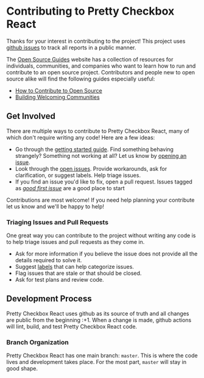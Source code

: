 # Contributing to Pretty Checkbox React

Thanks for your interest in contributing to the project! This project uses [github issues](https://github.com/atomicpages/pretty-checkbox-react/issues) to track all reports in a public manner.

The [Open Source Guides](https://opensource.guide/) website has a collection of resources for individuals, communities, and companies who want to learn how to run and contribute to an open source project. Contributors and people new to open source alike will find the following guides especially useful:

-   [How to Contribute to Open Source](https://opensource.guide/how-to-contribute/)
-   [Building Welcoming Communities](https://opensource.guide/building-community/)

## Get Involved

There are multiple ways to contribute to Pretty Checkbox React, many of which don't require writing any code! Here are a few ideas:

-   Go through the [getting started guide](https://pretty-checkbox-react.netlify.app/docs/). Find something behaving strangely? Something not working at all? Let us know by [opening an issue](https://github.com/atomicpages/pretty-checkbox-react/issues).
-   Look through the [open issues](https://github.com/atomicpages/pretty-checkbox-react/issues). Provide workarounds, ask for clarification, or suggest labels. Help triage issues.
-   If you find an issue you'd like to fix, open a pull request. Issues tagged as [_good first issue_](https://github.com/atomicpages/pretty-checkbox-react/labels/good%20first%20issue) are a good place to start

Contributions are most welcome! If you need help planning your contribute let us know and we'll be happy to help!

### Triaging Issues and Pull Requests

One great way you can contribute to the project without writing any code is to help triage issues and pull requests as they come in.

-   Ask for more information if you believe the issue does not provide all the details required to solve it.
-   Suggest [labels](https://github.com/atomicpages/pretty-checkbox-react/labels) that can help categorize issues.
-   Flag issues that are stale or that should be closed.
-   Ask for test plans and review code.

## Development Process

Pretty Checkbox React uses github as its source of truth and all changes are public from the beginning :+1.
When a change is made, github actions will lint, build, and test Pretty Checkbox React code.

### Branch Organization

Pretty Checkbox React has one main branch: `master`. This is where the code lives and development takes place. For the most part, `master` will stay in good shape.
